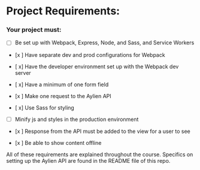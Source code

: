 # Project Requirements:

### Your project must:

- [ ] Be set up with Webpack, Express, Node, and Sass, and Service Workers

- [x ] Have separate dev and prod configurations for Webpack

- [ x] Have the developer environment set up with the Webpack dev server

- [ x] Have a minimum of one form field

- [x ] Make one request to the Aylien API

- [ x] Use Sass for styling

- [ ] Minify js and styles in the production environment

- [x ] Response from the API must be added to the view for a user to see 

- [x ] Be able to show content offline

All of these requirements are explained throughout the course. Specifics on setting up the Aylien API are found in the README file of this repo.
